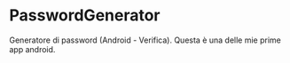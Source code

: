 # PasswordGenerator
Generatore di password (Android - Verifica). Questa è una delle mie prime app android.
